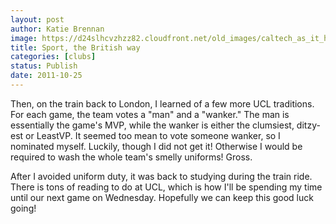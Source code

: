 ```yaml
---
layout: post
author: Katie Brennan
image: https://d24slhcvzhzz82.cloudfront.net/old_images/caltech_as_it_happens/6a0105349b8251970b015392761b9a970b.jpg
title: Sport, the British way 
categories: [clubs]
status: Publish
date: 2011-10-25
---
```



Then, on the train back to London, I learned of a few more UCL traditions. For each game, the team votes a "man" and a "wanker." The man is essentially the game's MVP, while the wanker is either the clumsiest, ditzy-est or LeastVP. It seemed too mean to vote someone wanker, so I nominated myself. Luckily, though I did not get it! Otherwise I would be required to wash the whole team's smelly uniforms! Gross.

After I avoided uniform duty, it was back to studying during the train ride. There is tons of reading to do at UCL, which is how I'll be spending my time until our next game on Wednesday. Hopefully we can keep this good luck going!
